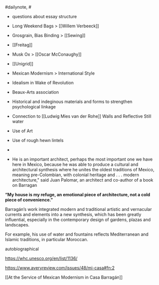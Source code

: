 #dailynote, #

- questions about essay structure


- Long Weekend Bags > [[Willem Verbeeck]]
- Grosgrain, Bias Binding > [[Sewing]]
- [[Freitag]]
- Musk Ox > [[Oscar McConaughy]]
- [[Unigrid]]


- Mexican Modernism > International Style
- Idealism in Wake of Revolution
- Beaux-Arts association
- Historical and indeginous materials and forms to strengthen psychological linkage

- Connection to [[Ludwig Mies van der Rohe]] Walls and Reflective Still water

- Use of Art
- Use of rough hewn lintels
- 


- He is an important architect, perhaps the most important one we have here in Mexico, because he was able to produce a cultural and architectural synthesis where he unites the oldest traditions of Mexico, meaning pre-Colombian, with colonial heritage and . . . modern architecture," said Juan Palomar, an architect and co-author of a book on Barragan

**“My house is my refuge, an emotional piece of architecture, not a cold piece of convenience.”**


Barragán’s work integrated modern and traditional artistic and vernacular currents and elements into a new synthesis, which has been greatly influential, especially in the contemporary design of gardens, plazas and landscapes.

For example, his use of water and fountains reflects Mediterranean and Islamic traditions, in particular Moroccan.


autobiographical

https://whc.unesco.org/en/list/1136/

https://www.averyreview.com/issues/48/mi-casa#fn:2

[[At the Service of Mexican Modernism in Casa Barragán]]

